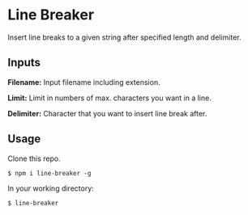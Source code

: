 # Line Breaker
Insert line breaks to a given string after specified length and delimiter.

## Inputs
**Filename:** Input filename including extension.

**Limit:** Limit in numbers of max. characters you want in a line.

**Delimiter:** Character that you want to insert line break after.


## Usage

Clone this repo.

```
$ npm i line-breaker -g
```
In your working directory:
```
$ line-breaker
```

